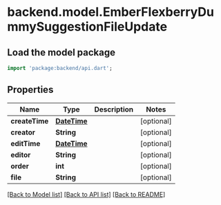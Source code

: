 # backend.model.EmberFlexberryDummySuggestionFileUpdate

## Load the model package
```dart
import 'package:backend/api.dart';
```

## Properties
Name | Type | Description | Notes
------------ | ------------- | ------------- | -------------
**createTime** | [**DateTime**](DateTime.md) |  | [optional] 
**creator** | **String** |  | [optional] 
**editTime** | [**DateTime**](DateTime.md) |  | [optional] 
**editor** | **String** |  | [optional] 
**order** | **int** |  | [optional] 
**file** | **String** |  | [optional] 

[[Back to Model list]](../README.md#documentation-for-models) [[Back to API list]](../README.md#documentation-for-api-endpoints) [[Back to README]](../README.md)


